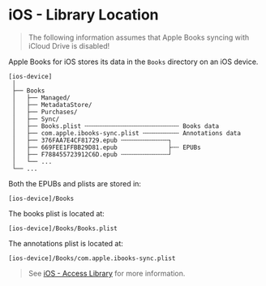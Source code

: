 # iOS - Library Location

> <i class="fa fa-exclamation-circle"></i> The following information assumes that Apple Books
> syncing with iCloud Drive is disabled!

Apple Books for iOS stores its data in the `Books` directory on an iOS device.

```plaintext
[ios-device]
 │
 ├── Books
 │   ├── Managed/
 │   ├── MetadataStore/
 │   ├── Purchases/
 │   ├── Sync/
 │   ├── Books.plist ╌╌╌╌╌╌╌╌╌╌╌╌╌╌╌╌╌╌╌╌╌╌╌╌╌╌ Books data
 │   ├── com.apple.ibooks-sync.plist ╌╌╌╌╌╌╌╌╌╌ Annotations data
 │   ├── 376FAA7E4CF81729.epub ╌╌╌╌╌╌╌╌╌╌╌╌╌┐
 │   ├── 669FEE1FFBB29D81.epub              ├╌╌ EPUBs
 │   ├── F788455723912C6D.epub ╌╌╌╌╌╌╌╌╌╌╌╌╌┘
 │   └── ...
 └── ...
```

Both the EPUBs and plists are stored in:

<!-- TODO: Where do PDFs and Audiobooks sit? -->

```plaintext
[ios-device]/Books
```

The books plist is located at:

```plaintext
[ios-device]/Books/Books.plist
```

The annotations plist is located at:

```plaintext
[ios-device]/Books/com.apple.ibooks-sync.plist
```

> <i class="fa fa-info-circle"></i> See [iOS - Access Library][ios-access-library] for more information.

[ios-access-library]: ../ios/access-library.md
